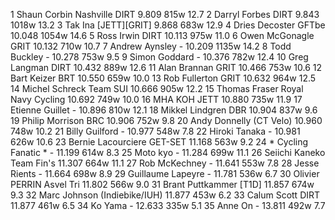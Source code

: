   1  Shaun Corbin Nashville  DIRT   9.809    815w  12.7
  2  Darryl Forbes  DIRT   9.843    1018w  13.2
  3  Tak Ina  [JETT][GRIT]  9.868    683w  12.9
  4  Dries Decoster  GFTbe   10.048    1054w  14.6
  5  Ross Irwin  DIRT   10.113      975w  11.0
  6  Owen McGonagle  GRIT   10.132      710w  10.7
  7  Andrew Aynsley  -  10.209      1135w  14.2
  8  Todd Buckley  -  10.278      753w  9.5
  9  Simon Goddard  -  10.376      782w  12.4
 10  Greg Langman  DIRT  10.432      889w  12.6
 11  Alan Brannan  GRIT   10.466      753w  10.6
 12  Bart Keizer  BRT   10.550      659w  10.0
 13  Rob Fullerton  GRIT   10.632      964w  12.5
 14  Michel Schreck  Team SUI   10.666      905w  12.2
 15  Thomas Fraser  Royal Navy Cycling   10.692      749w  10.0
 16  MHA KOH  JETT   10.880      735w  11.9
 17  Etienne Guillet  -  10.896      810w  12.1
 18  Mikkel Lindgren  DBR   10.904      837w  9.6
 19  Philip Morrison  BRC   10.906      752w  9.8
 20  Andy Donnelly  (CT Velo)     10.960      748w  10.2
 21  Billy Guilford  -  10.977      548w  7.8
 22  Hiroki Tanaka  -  10.981      626w  10.6
 23  Bernie Lacourciere  GET-SET   11.168      563w  9.2
 24  * Cycling Fanatic *  -  11.199      614w  8.3
 25  Moto kyo  -  11.284      699w  11.1
 26  Seiichi Kaneko  Team Fin's   11.307      664w  11.1
 27  Rob McKechney  -  11.641      553w  7.8
 28  Jesse Rients  -  11.664      698w  8.9
 29  Guillaume Lapeyre  -  11.781      536w  6.7
 30  Olivier PERRIN  Asvel Tri   11.802      566w  9.0
 31  Brant Puttkammer  [T1D]     11.857      674w  9.3
 32  Marc Johnson  (Indiebike/IUH)     11.877      453w  6.2
 33  Calum Scott  DIRT   11.877      461w  6.5
 34  Ko Yama  -  12.633      335w  5.1
 35  Anne On  -  13.811      492w  7.7
